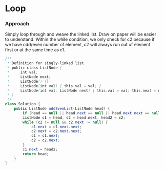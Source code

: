 # Loop

### Approach

Simply loop through and weave the linked list. Draw on paper will be easier to understand. Within the while condition, we only check for c2 because if we have odd/even number of element, c2 will always run out of element first or at the same time as c1.

```java
/**
 * Definition for singly-linked list.
 * public class ListNode {
 *     int val;
 *     ListNode next;
 *     ListNode() {}
 *     ListNode(int val) { this.val = val; }
 *     ListNode(int val, ListNode next) { this.val = val; this.next = next; }
 * }
 */
class Solution {
    public ListNode oddEvenList(ListNode head) {
        if (head == null || head.next == null || head.next.next == null) return head;
        ListNode c1 = head, c2 = head.next, head2 = c2;
        while (c2 != null && c2.next != null) {
            c1.next = c1.next.next;
            c2.next = c2.next.next;
            c1 = c1.next;
            c2 = c2.next;
        }
        c1.next = head2;
        return head;
    }
}
```
